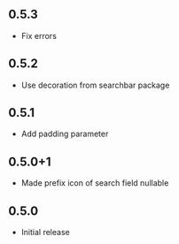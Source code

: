 ## 0.5.3

* Fix errors

## 0.5.2

* Use decoration from searchbar package

## 0.5.1

* Add padding parameter

## 0.5.0+1

* Made prefix icon of search field nullable

## 0.5.0

* Initial release